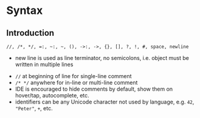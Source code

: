 # Syntax



## Introduction

```
//, /*, */, =:, ~:, ~, (), ->:, ->, {}, [], ?, !, #, space, newline
```

- new line is used as line terminator, no semicolons, i.e. object must be written in multiple lines
<!-- todo: what if lines get too long? Just visually wrap in editor or allow multiple lines? -->
- `//` at beginning of line for single-line comment
- `/* */` anywhere for in-line or multi-line comment
- IDE is encouraged to hide comments by default, show them on hover/tap, autocomplete, etc.
- identifiers can be any Unicode character not used by language, e.g. `42`, `"Peter"`, `+`, etc.
<!-- todo: what about space, tab, etc? What are undesired Unicode characters? -->